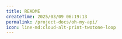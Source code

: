 ```yaml
---
title: README
createTime: 2025/03/09 06:19:13
permalink: /project-docs/oh-my-api/
icon: line-md:cloud-alt-print-twotone-loop
---
```


